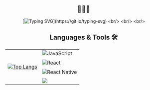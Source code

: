 <div align="center">
<!--   <img src="https://capsule-render.vercel.app/api?type=soft&color=E0F8F7&height=300&section=header&text=(❁´◡`❁)&fontSize=80&fontColor=0B173B"/> -->
  <h2>🩵🤍💙</h2>
  
  [![Typing SVG](https://readme-typing-svg.demolab.com?font=Fira+Code&pause=1000&color=10CFF7&center=true&random=false&width=435&lines=Hi%2C+I'm+Jea-In+Lee!)](https://git.io/typing-svg)
<br/>
<br/>
<br/>
<h2>Languages & Tools 🛠</h2>
<table>
  <tr>
    <td>
      <a href="https://github.com/anuraghazra/github-readme-stats">
        <img src="https://github-readme-stats.vercel.app/api/top-langs/?username=20massalia" alt="Top Langs" />
      </a>
    </td>
    <td>
      <div>
        <img src="https://img.shields.io/badge/JavaScript-F7DF1E?style=for-the-badge&logo=JavaScript&logoColor=white" alt="JavaScript" style="margin-bottom: 10px;" />
        <br>
        <img src="https://img.shields.io/badge/React-20232A?style=for-the-badge&logo=react&logoColor=61DAFB" alt="React" style="margin-bottom: 10px;" />
        <br>
        <img src="https://img.shields.io/badge/React_Native-20232A?style=for-the-badge&logo=react&logoColor=61DAFB" alt="React Native" style="margin-bottom: 10px;" />
        <br>
        <img src="https://img.shields.io/badge/Figma-F24E1E?style=for-the-badge&logo=figma&logoColor=white" />
      </div>
    </td>
  </tr>
</table>
</div>
